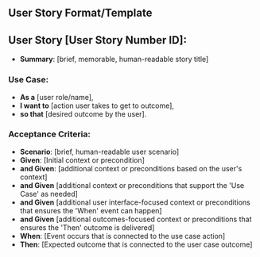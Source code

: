 <!--
## Description:
This template is designed to help product managers and development teams create clear, concise user stories. It guides the formulation of user stories, ensuring they are structured to promote understanding and actionable outcomes. This template is particularly useful during Generative AI sessions, assuming enough product details, persona insights, positioning, and problem contexts have been already provided.

## Usage Note:
Ideal for use in Generative AI sessions where comprehensive background information (product details, personas, positioning, and problems) has already been established. This ensures the user stories generated are grounded in the project's context and objectives.

## Attribution:
Created by Dean Peters, March 14, 2024.

## Licensing:
Licensed under the MIT License. This template can be freely used, modified, and distributed with attribution to the original creator.

Date: March 14, 2024
-->

## User Story Format/Template

<!--
The following format combines the Mike Cohn User Story Format augmented by a Gherkin-style acceptance criterion.
-->

## User Story [User Story Number ID]:

- **Summary**: [brief, memorable, human-readable story title]

### Use Case:
- **As a** [user role/name],
- **I want to** [action user takes to get to outcome],
- **so that** [desired outcome by the user].

### Acceptance Criteria:
<!-- 
Note: Givens are pre-conditions, so DO NOT feel limited to just 2 or 3 Givens. 
-->
- **Scenario**: [brief, human-readable user scenario]
- **Given**: [Initial context or precondition]
- **and Given**: [additional context or preconditions based on the user's context]
- **and Given** [additional context or preconditions that support the 'Use Case' as needed]
- **and Given** [additional user interface-focused context or preconditions that ensures the 'When' event can happen]
- **and Given** [additional outcomes-focused context or preconditions that ensures the 'Then' outcome is delivered]
- **When**: [Event occurs that is connected to the use case action]
- **Then**: [Expected outcome that is connected to the user case outcome]

